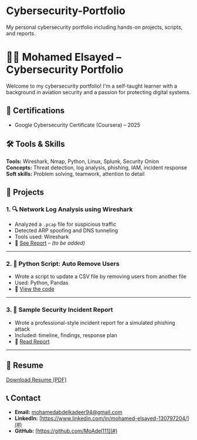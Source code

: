# Cybersecurity-Portfolio
My personal cybersecurity portfolio including hands-on projects, scripts, and reports.
# 👨‍💻 Mohamed Elsayed – Cybersecurity Portfolio

Welcome to my cybersecurity portfolio! I'm a self-taught learner with a background in aviation security and a passion for protecting digital systems.

## 📜 Certifications
- Google Cybersecurity Certificate (Coursera) – 2025

## 🛠️ Tools & Skills
**Tools:** Wireshark, Nmap, Python, Linux, Splunk, Security Onion  
**Concepts:** Threat detection, log analysis, phishing, IAM, incident response  
**Soft skills:** Problem solving, teamwork, attention to detail

## 📂 Projects

### 1. 🔍 Network Log Analysis using Wireshark
- Analyzed a `.pcap` file for suspicious traffic  
- Detected ARP spoofing and DNS tunneling  
- Tools used: Wireshark  
- 📎 [See Report](link-here) – *(to be added)*

---

### 2. 🐍 Python Script: Auto Remove Users
- Wrote a script to update a CSV file by removing users from another file  
- Used: Python, Pandas  
- 📁 [View the code](link-here)

---

### 3. 📄 Sample Security Incident Report
- Wrote a professional-style incident report for a simulated phishing attack  
- Included: timeline, findings, response plan  
- 📎 [Read Report](link-here)

---

## 📄 Resume
[Download Resume (PDF)](link-here)

## 📞 Contact
- **Email:** mohamedabdelkadeer94@gmail.com  
- **LinkedIn:** [https://www.linkedin.com/in/mohamed-elsayed-130797204/](#)  
- **GitHub:** [https://github.com/MoAdel111](#)
